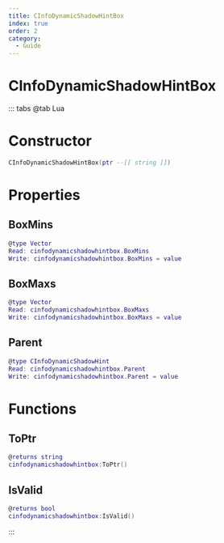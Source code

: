 ```yaml
---
title: CInfoDynamicShadowHintBox
index: true
order: 2
category:
  - Guide
---
```


# CInfoDynamicShadowHintBox

::: tabs
@tab Lua
# Constructor
```lua
CInfoDynamicShadowHintBox(ptr --[[ string ]])
```
# Properties
## BoxMins 
```lua
@type Vector
Read: cinfodynamicshadowhintbox.BoxMins
Write: cinfodynamicshadowhintbox.BoxMins = value
```
## BoxMaxs 
```lua
@type Vector
Read: cinfodynamicshadowhintbox.BoxMaxs
Write: cinfodynamicshadowhintbox.BoxMaxs = value
```
## Parent 
```lua
@type CInfoDynamicShadowHint
Read: cinfodynamicshadowhintbox.Parent
Write: cinfodynamicshadowhintbox.Parent = value
```
# Functions
## ToPtr
```lua
@returns string
cinfodynamicshadowhintbox:ToPtr()
```
## IsValid
```lua
@returns bool
cinfodynamicshadowhintbox:IsValid()
```

:::